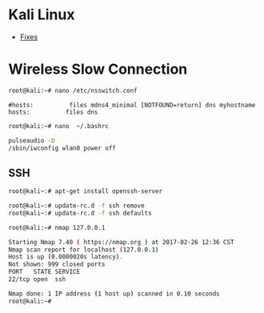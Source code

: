 # Kali Linux

- [Fixes](http://www.hitxp.com/articles/software/ubuntu-fix-slow-wireless-internet-connection-speed-upgrading-11-04-natty-narwhal/)

# Wireless Slow Connection

```sh
root@kali:~# nano /etc/nsswitch.conf
```

```
#hosts:          files mdns4_minimal [NOTFOUND=return] dns myhostname
hosts:          files dns
```

```sh
root@kali:~# nano  ~/.bashrc
```

```sh
pulseaudio -D
/sbin/iwconfig wlan0 power off
```

## SSH


```sh
root@kali~:# apt-get install openssh-server
```

```sh
root@kali~:# update-rc.d -f ssh remove
root@kali~:# update-rc.d -f ssh defaults
```

```sh
root@kali:~# nmap 127.0.0.1

Starting Nmap 7.40 ( https://nmap.org ) at 2017-02-26 12:36 CST
Nmap scan report for localhost (127.0.0.1)
Host is up (0.0000020s latency).
Not shown: 999 closed ports
PORT   STATE SERVICE
22/tcp open  ssh

Nmap done: 1 IP address (1 host up) scanned in 0.10 seconds
root@kali:~# 
```